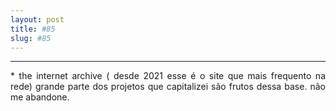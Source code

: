 ```yaml
---
layout: post
title: #85
slug: #85
---
```

---
<p class="description" style="text-align: justify;">
* the internet archive ( desde 2021 esse é o site que mais frequento na rede) grande parte dos projetos que capitalizei são frutos dessa base. não me abandone.
